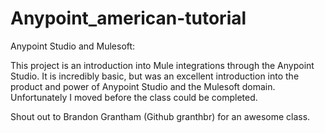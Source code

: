 # Anypoint_american-tutorial
Anypoint Studio and Mulesoft:

This project is an introduction into Mule integrations through the Anypoint Studio.  It is incredibly basic, but was an excellent introduction into the product and power of Anypoint Studio and the Mulesoft domain.  Unfortunately I moved before the class could be completed.

Shout out to Brandon Grantham (Github granthbr) for an awesome class.
